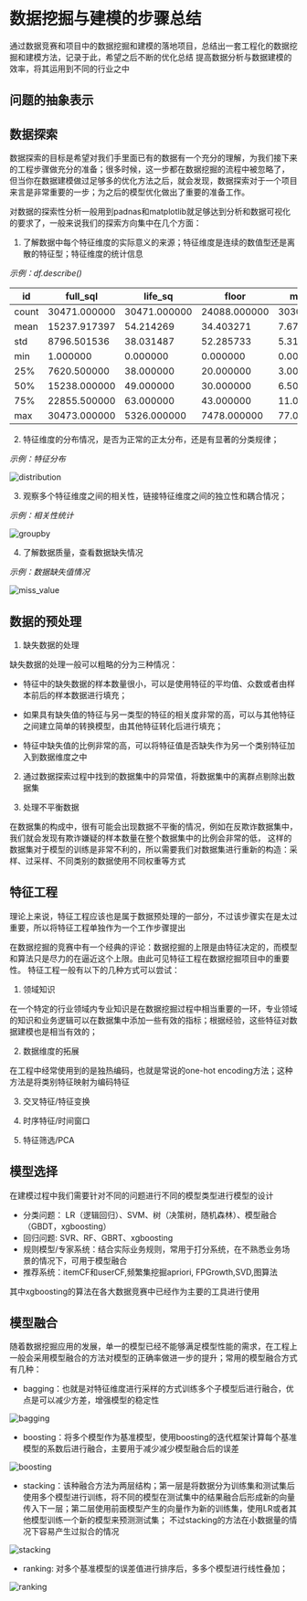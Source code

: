 # 数据挖掘与建模的步骤总结

通过数据竞赛和项目中的数据挖掘和建模的落地项目，总结出一套工程化的数据挖掘和建模方法，记录于此，希望之后不断的优化总结
提高数据分析与数据建模的效率，将其运用到不同的行业之中

## 问题的抽象表示

## 数据探索

   数据探索的目标是希望对我们手里面已有的数据有一个充分的理解，为我们接下来的工程步骤做充分的准备；很多时候，这一步都在数据挖掘的流程中被忽略了，
但当你在数据建模做过足够多的优化方法之后，就会发现，数据探索对于一个项目来言是非常重要的一步；为之后的模型优化做出了重要的准备工作。

   对数据的探索性分析一般用到padnas和matplotlib就足够达到分析和数据可视化的要求了，一般来说我们的探索方向集中在几个方面：

1. 了解数据中每个特征维度的实际意义的来源；特征维度是连续的数值型还是离散的特征型；特征维度的统计信息

*示例：df.describe()*

|id|full_sql|life_sq|floor|max_floor|
|-|-|-|-|-|
|count | 30471.000000 | 30471.000000 | 24088.000000 | 30304.000000 | 20899.000000 |
|mean  | 15237.917397 |    54.214269 |    34.403271 |     7.670803 |    12.558974 |
|std   |  8796.501536 |    38.031487 |    52.285733 |     5.319989 |     6.756550 |
|min   |     1.000000 |     0.000000 |     0.000000 |     0.000000 |     0.000000 |
|25%   |  7620.500000 |    38.000000 |    20.000000 |     3.000000 |     9.000000 |
|50%   | 15238.000000 |    49.000000 |    30.000000 |     6.500000 |    12.000000 |
|75%   | 22855.500000 |    63.000000 |    43.000000 |    11.000000 |    17.000000 |
|max   | 30473.000000 |  5326.000000 |  7478.000000 |    77.000000 |   117.000000 |

2. 特征维度的分布情况，是否为正常的正太分布，还是有显著的分类规律；

*示例：特征分布*

![distribution](static/price_dis.png)

3. 观察多个特征维度之间的相关性，链接特征维度之间的独立性和耦合情况；

*示例：相关性统计*

![groupby](static/feature_relative.png)

4. 了解数据质量，查看数据缺失情况

*示例：数据缺失值情况*

![miss_value](static/miss_value.png)

## 数据的预处理

1. 缺失数据的处理

缺失数据的处理一般可以粗略的分为三种情况：

  * 特征中的缺失数据的样本数量很小，可以是使用特征的平均值、众数或者由样本前后的样本数据进行填充；

  * 如果具有缺失值的特征与另一类型的特征的相关度非常的高，可以与其他特征之间建立简单的转换模型，由其他特征转化后进行填充；

* 特征中缺失值的比例非常的高，可以将特征值是否缺失作为另一个类别特征加入到数据维度之中

2. 通过数据探索过程中找到的数据集中的异常值，将数据集中的离群点剔除出数据集

3. 处理不平衡数据

  在数据集的构成中，很有可能会出现数据不平衡的情况，例如在反欺诈数据集中，我们就会发现有欺诈嫌疑的样本数量在整个数据集中的比例会非常的低，
这样的数据集对于模型的训练是非常不利的，所以需要我们对数据集进行重新的构造：采样、过采样、不同类别的数据使用不同权重等方式

## 特征工程

  理论上来说，特征工程应该也是属于数据预处理的一部分，不过该步骤实在是太过重要，所以将特征工程单独作为一个工作步骤提出

  在数据挖掘的竞赛中有一个经典的评论：数据挖掘的上限是由特征决定的，而模型和算法只是尽力的在逼近这个上限。由此可见特征工程在数据挖掘项目中的重要性。
  特征工程一般有以下的几种方式可以尝试：

1. 领域知识

  在一个特定的行业领域内专业知识是在数据挖掘过程中相当重要的一环，专业领域的知识和业务逻辑可以在数据集中添加一些有效的指标；根据经验，这些特征对数据建模也是相当有效的；

2. 数据维度的拓展

  在工程中经常使用到的是独热编码，也就是常说的one-hot encoding方法；这种方法是将类别特征映射为编码特征

3. 交叉特征/特征变换

4. 时序特征/时间窗口

5. 特征筛选/PCA

## 模型选择

  在建模过程中我们需要针对不同的问题进行不同的模型类型进行模型的设计

  * 分类问题： LR（逻辑回归）、SVM、树（决策树，随机森林）、模型融合（GBDT，xgboosting）
  * 回归问题: SVR、RF、GBRT、xgboosting
  * 规则模型/专家系统：结合实际业务规则，常用于打分系统，在不熟悉业务场景的情况下，可用于模型融合
  * 推荐系统：itemCF和userCF,频繁集挖掘apriori, FPGrowth,SVD,图算法

  其中xgboosting的算法在各大数据竞赛中已经作为主要的工具进行使用

## 模型融合

   随着数据挖掘应用的发展，单一的模型已经不能够满足模型性能的需求，在工程上一般会采用模型融合的方法对模型的正确率做进一步的提升；常用的模型融合方式有几种：
   * bagging：也就是对特征维度进行采样的方式训练多个子模型后进行融合，优点是可以减少方差，增强模型的稳定性

   ![bagging](static/bagging.jpg)

   * boosting：将多个模型作为基准模型，使用boosting的迭代框架计算每个基准模型的系数后进行融合，主要用于减少减少模型融合后的误差

   ![boosting](static/boosting.jpg)
   * stacking：该种融合方法为两层结构；第一层是将数据分为训练集和测试集后使用多个模型进行训练，将不同的模型在测试集中的结果融合后形成新的向量传入下一层；第二层使用前面模型产生的向量作为新的训练集，使用LR或者其他模型训练一个新的模型来预测测试集；
不过stacking的方法在小数据量的情况下容易产生过拟合的情况

   ![stacking](static/stacking.jpg)

   * ranking: 对多个基准模型的误差值进行排序后，多多个模型进行线性叠加；
   
   ![ranking](static/ranking.jpg)